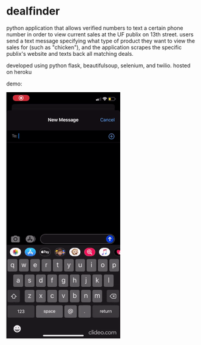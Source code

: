 # dealfinder
python application that allows verified numbers to text a certain phone number in order to view current sales at the UF publix on 13th street. users send a text message specifying what type of product they want to view the sales for (such as "chicken"), and the application scrapes the specific publix's website and texts back all matching deals.

developed using python flask, beautifulsoup, selenium, and twilio. hosted on heroku

demo:


![](dealfinder-demo.gif)
